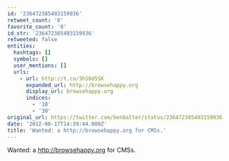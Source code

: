 ```yaml
---
id: '236472385493159936'
retweet_count: '0'
favorite_count: '0'
id_str: '236472385493159936'
retweeted: false
entities:
  hashtags: []
  symbols: []
  user_mentions: []
  urls:
    - url: http://t.co/3hS0d5SK
      expanded_url: http://browsehappy.org
      display_url: browsehappy.org
      indices:
        - '10'
        - '30'
original_url: https://twitter.com/benbalter/status/236472385493159936
date: '2012-08-17T14:39:44.000Z'
title: 'Wanted: a http://browsehappy.org for CMSs.'
---
```


Wanted: a http://browsehappy.org for CMSs.